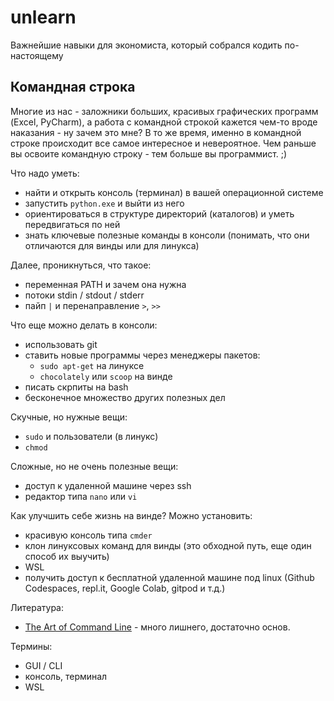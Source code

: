 # unlearn

Важнейшие навыки для экономиста, который собрался кодить по-настоящему

## Командная строка

Многие из нас - заложники больших, красивых графических программ (Excel, PyCharm),
а работа с командной строкой кажется чем-то вроде наказания - ну зачем это мне?
В то же время, именно в командной строке происходит все самое интересное и невероятное.
Чем раньше вы освоите командную строку - тем больше вы программист. ;)

Что надо уметь:

- найти и открыть консоль (терминал) в вашей операционной системе
- запустить `python.exe` и выйти из него
- ориентироваться в структуре директорий (каталогов) и уметь передвигаться по ней
- знать ключевые полезные команды в консоли (понимать, что они отличаются для винды или для линукса)

Далее, проникнуться, что такое:

- переменная PATH и зачем она нужна
- потоки stdin / stdout / stderr
- пайп `|` и перенаправление `>`, `>>`

Что еще можно делать в консоли:

- использовать git
- ставить новые программы через менеджеры пакетов:
  - `sudo apt-get` на линуксе
  - `chocolately` или `scoop` на винде
- писать скрпиты на bash
- бесконечное множество других полезных дел 

Скучные, но нужные вещи:

- `sudo` и пользователи (в линукс)
- `chmod`

Сложные, но не очень полезные вещи:

- доступ к удаленной машине через ssh
- редактор типа `nano` или `vi`

Как улучшить себе жизнь на винде? Можно установить:

- красивую консоль типа `cmder`
- клон линуксовых команд для винды (это обходной путь, еще один способ их выучить)
- WSL
- получить доступ к бесплатной удаленной машине под linux (Github Codespaces, repl.it, Google Colab, gitpod и т.д.)

Литература:

- [The Art of Command Line](https://github.com/jlevy/the-art-of-command-line) - много лишнего, достаточно основ. 

Термины:

- GUI / CLI
- консоль, терминал
- WSL

